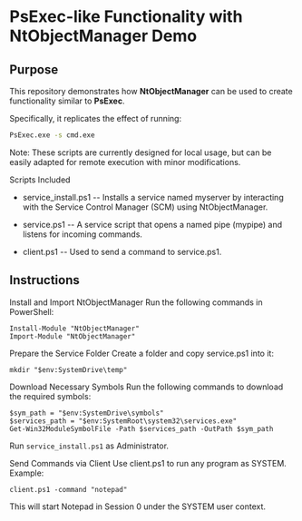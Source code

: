# PsExec-like Functionality with NtObjectManager Demo

## Purpose
This repository demonstrates how **NtObjectManager** can be used to create functionality similar to **PsExec**.

Specifically, it replicates the effect of running:
```bash
PsExec.exe -s cmd.exe
```
Note:
These scripts are currently designed for local usage, but can be easily adapted for remote execution with minor modifications.

Scripts Included
- service_install.ps1
-- Installs a service named myserver by interacting with the Service Control Manager (SCM) using NtObjectManager.

- service.ps1
-- A service script that opens a named pipe (mypipe) and listens for incoming commands.

- client.ps1
-- Used to send a command to service.ps1.

## Instructions
Install and Import NtObjectManager
Run the following commands in PowerShell:
```
Install-Module "NtObjectManager"
Import-Module "NtObjectManager"
```
Prepare the Service Folder
Create a folder and copy service.ps1 into it:
```
mkdir "$env:SystemDrive\temp"
```
Download Necessary Symbols
Run the following commands to download the required symbols:
```
$sym_path = "$env:SystemDrive\symbols"
$services_path = "$env:SystemRoot\system32\services.exe"
Get-Win32ModuleSymbolFile -Path $services_path -OutPath $sym_path
```
Run `service_install.ps1` as Administrator.

Send Commands via Client
Use client.ps1 to run any program as SYSTEM. Example:
```
client.ps1 -command "notepad"
```

This will start Notepad in Session 0 under the SYSTEM user context.




